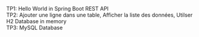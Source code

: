 TP1: Hello World in Spring Boot REST API\
TP2: Ajouter une ligne dans une table, Afficher la liste des données, Utilser H2 Database in memory\
TP3: MySQL Database
